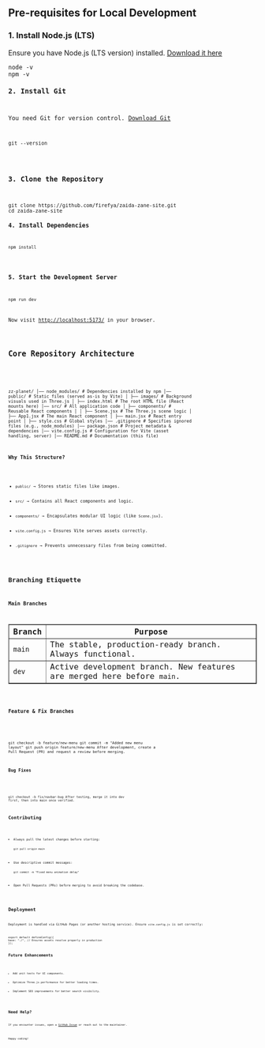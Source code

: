 <h2>Pre-requisites for Local Development</h2>
<h3>1. Install Node.js (LTS)</h3>
<p>Ensure you have Node.js (LTS version) installed. <a href="https://nodejs.org/">Download it here</a></p>
<pre><code>node -v
npm -v
<h3>2. Install Git</h3>
<p>You need Git for version control. <a href="https://git-scm.com/downloads">Download Git</a></p>
<pre><code>git --version</code></pre>

<h3>3. Clone the Repository</h3>
<pre><code>git clone https://github.com/firefya/zaida-zane-site.git
cd zaida-zane-site
<h3>4. Install Dependencies</h3>
<pre><code>npm install</code></pre>

<h3>5. Start the Development Server</h3>
<pre><code>npm run dev</code></pre>
<p>Now visit <a href="http://localhost:5173/">http://localhost:5173/</a> in your browser.</p>

<h2>Core Repository Architecture</h2>
<pre><code>

zz-planet/
│── node_modules/       # Dependencies installed by npm
│── public/             # Static files (served as-is by Vite)
│   ├── images/         # Background visuals used in Three.js
│   ├── index.html      # The root HTML file (React mounts here)
│── src/                # All application code
│   ├── components/     # Reusable React components
│   │   ├── Scene.jsx   # The Three.js scene logic
│   ├── App1.jsx        # The main React component
│   ├── main.jsx        # React entry point
│   ├── style.css       # Global styles
│── .gitignore          # Specifies ignored files (e.g., node_modules)
│── package.json        # Project metadata & dependencies
│── vite.config.js      # Configuration for Vite (asset handling, server)
│── README.md           # Documentation (this file)

<h3>Why This Structure?</h3>
<ul>
    <li><code>public/</code> → Stores static files like images.</li>
    <li><code>src/</code> → Contains all React components and logic.</li>
    <li><code>components/</code> → Encapsulates modular UI logic (like <code>Scene.jsx</code>).</li>
    <li><code>vite.config.js</code> → Ensures Vite serves assets correctly.</li>
    <li><code>.gitignore</code> → Prevents unnecessary files from being committed.</li>
</ul>

<h2>Branching Etiquette</h2>
<h3>Main Branches</h3>
<table border="1">
    <tr><th>Branch</th><th>Purpose</th></tr>
    <tr><td><code>main</code></td><td>The stable, production-ready branch. Always functional.</td></tr>
    <tr><td><code>dev</code></td><td>Active development branch. New features are merged here before <code>main</code>.</td></tr>
</table>

<h3>Feature & Fix Branches</h3>
<pre><code>

git checkout -b feature/new-menu
git commit -m "Added new menu layout"
git push origin feature/new-menu
After development, create a Pull Request (PR) and request a review before merging.

<h3>Bug Fixes</h3>
<pre><code>

git checkout -b fix/navbar-bug
After testing, merge it into dev first, then into main once verified.

<h2>Contributing</h2>
<ul>
    <li>Always pull the latest changes before starting:
    <pre><code>git pull origin main</code></pre></li>
    <li>Use descriptive commit messages:
    <pre><code>git commit -m "Fixed menu animation delay"</code></pre></li>
    <li>Open Pull Requests (PRs) before merging to avoid breaking the codebase.</li>
</ul>

<h2>Deployment</h2>
<p>Deployment is handled via GitHub Pages (or another hosting service). Ensure <code>vite.config.js</code> is set correctly:</p>
<pre><code>export default defineConfig({
base: "./", // Ensures assets resolve properly in production
});

<h2>Future Enhancements</h2>
<ul>
    <li>Add unit tests for UI components.</li>
    <li>Optimize Three.js performance for better loading times.</li>
    <li>Implement SEO improvements for better search visibility.</li>
</ul>

<h2>Need Help?</h2>
<p>If you encounter issues, open a <a href="https://github.com/firefya/zaida-zane-site/issues">GitHub Issue</a> or reach out to the maintainer.</p>

<p>Happy coding!</p>
